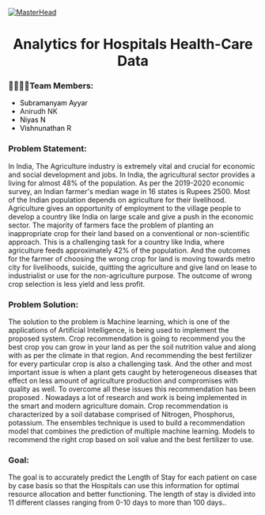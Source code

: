 [![MasterHead](https://www.healthcareitnews.com/sites/hitn/files/TEKsystems-Blog-Image-1200x672.jpg)]()
<h1 align="center">Analytics for Hospitals Health-Care Data</h1>
<h3 align="left">👨‍👩‍👧‍👦Team Members:</h3>
<ul>
<li><a href="https://github.com/SubramanyamAyyar"style="text-decoration: none;color:#000">Subramanyam Ayyar</a></li>
<li><a href="https://github.com/AnirudhMoopan"style="text-decoration: none;color:">Anirudh NK</a></li>
<li><a href="https://github.com/Niyas891"style="text-decoration: none;color:#000">Niyas N</a></li>
<li><a href="https://github.com/VishnunathanR"style="text-decoration: none;color:#000">Vishnunathan R</a></li>
</ul>
<h3 align="left">Problem Statement:</h3>
<p align="left">
<p>In India, The Agriculture industry is extremely vital and crucial for economic and social development and jobs. In India, the agricultural sector provides a living for almost 48% of the population. As per the 2019-2020 economic survey, an Indian farmer's median wage in 16 states is Rupees 2500. Most of the Indian population depends on agriculture for their livelihood. Agriculture gives an opportunity of employment to the village people to develop a country like India on large scale and give a push in the economic sector. The majority of farmers face the problem of planting an inappropriate crop for their land based on a conventional or non-scientific approach. This is a challenging task for a country like India, where agriculture feeds approximately 42% of the population. And the outcomes for the farmer of choosing the wrong crop for land is moving towards metro city for livelihoods, suicide, quitting the agriculture and give land on lease to industrialist or use for the non-agriculture purpose. The outcome of wrong crop selection is less yield and less profit.</p>

<h3 align="left">Problem Solution:</h3>
<p align="left">
<p>The solution to the problem is Machine learning, which is one of the applications of Artificial Intelligence, is being used to implement the proposed system. Crop recommendation is going to recommend you the best crop you can grow in your land as per the soil nutrition value and along with as per the climate in that region. And recommending the best fertilizer for every particular crop is also a challenging task. And the other and most important issue is when a plant gets caught by heterogeneous diseases that effect on less amount of agriculture production and compromises with quality as well. To overcome all these issues this recommendation has been proposed . Nowadays a lot of research and work is being implemented in the smart and modern agriculture domain. Crop recommendation is characterized by a soil database comprised of Nitrogen, Phosphorus, potassium. The ensembles technique is used to build a recommendation model that combines the prediction of multiple machine learning. Models to recommend the right crop based on soil value and the best fertilizer to use.</p>


<h3 align="left">Goal:</h3>
<p align="left">

<p>The goal is to accurately predict the Length of Stay for each patient on case by case basis so that the Hospitals can use this information for optimal resource allocation and better functioning. The length of stay is divided into 11 different classes ranging from 0-10 days to more than 100 days..</p>
